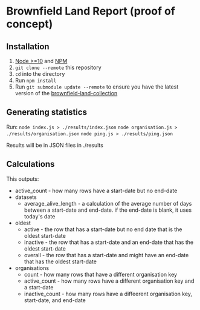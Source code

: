 # Brownfield Land Report (proof of concept)

## Installation

1. [Node >=10](https://nodejs.org) and [NPM](https://npmjs.com)
1. `git clone --remote` this repository
1. `cd` into the directory
1. Run `npm install`
1. Run `git submodule update --remote` to ensure you have the latest version of the [brownfield-land-collection](https://github.com/digital-land/brownfield-land-collection)

## Generating statistics
Run:
`node index.js > ./results/index.json`
`node organisation.js > ./results/organisation.json`
`node ping.js > ./results/ping.json`

Results will be in JSON files in ./results

## Calculations
This outputs:

- active_count - how many rows have a start-date but no end-date
- datasets
  - average_alive_length - a calculation of the average number of days between a start-date and end-date. if the end-date is blank, it uses today's date
- oldest
  - active - the row that has a start-date but no end date that is the oldest start-date
  - inactive - the row that has a start-date and an end-date that has the oldest start-date
  - overall - the row that has a start-date and might have an end-date that has the oldest start-date
- organisations
  - count - how many rows that have a different organisation key
  - active_count - how many rows have a different organisation key and a start-date
  - inactive_count - how many rows have a diffeerent organisation key, start-date, and end-date
